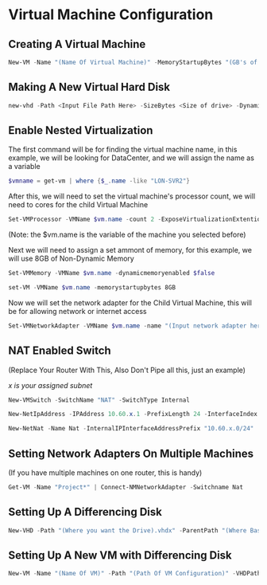 # Virtual Machine Configuration

## Creating A Virtual Machine

```Powershell
New-VM -Name "(Name Of Virtual Machine)" -MemoryStartupBytes "(GB's of memory)" -SwitchName "(Your Virtual Network Adapter)" -Path "(Virtual Machine Configuration Storage Path)" -Generation 2
```

## Making A New Virtual Hard Disk
```Powershell
new-vhd -Path <Input File Path Here> -SizeBytes <Size of drive> -Dynamic <Can be Fixed, Differential>
```

## Enable Nested Virtualization

The first command will be for finding the virtual machine name, in this example, we will be looking for DataCenter, and we will assign the name as a variable

```Powershell
$vmname = get-vm | where {$_.name -like "LON-SVR2"}
```

After this, we will need to set the virtual machine's processor count, we will need to cores for the child Virtual Machine

```Powershell
Set-VMProcessor -VMName $vm.name -count 2 -ExposeVirtualizationExtentions $true
```

(Note: the $vm.name is the variable of the machine you selected before)

Next we will need to assign a set ammont of memory, for this example, we will use 8GB of Non-Dynamic Memory

```Powershell
Set-VMMemory -VMName $vm.name -dynamicmemoryenabled $false
```
```Powershell
set-VM -VMName $vm.name -memorystartupbytes 8GB
```

Now we will set the network adapter for the Child Virtual Machine, this will be for allowing network or internet access
```Powershell
Set-VMNetworkAdapter -VMName $vm.name -name "(Input network adapter here)" -Macaddressspoofing on
```

## NAT Enabled Switch

(Replace Your Router With This, Also Don't Pipe all this, just an example)

*x is your assigned subnet*

```Powershell
New-VMSwitch -SwitchName "NAT" -SwitchType Internal

New-NetIpAddress -IPAddress 10.60.x.1 -PrefixLength 24 -InterfaceIndex ((Get-NetAdapter *NAT*).IfIndex)

New-NetNat -Name Nat -InternalIPInterfaceAddressPrefix "10.60.x.0/24"
```
## Setting Network Adapters On Multiple Machines

(If you have multiple machines on one router, this is handy)

```Powershell
Get-VM -Name "Project*" | Connect-NMNetworkAdapter -Switchname Nat
```
## Setting Up A Differencing Disk

```Powershell
New-VHD -Path "(Where you want the Drive).vhdx" -ParentPath "(Where Base Disk is Located).vhdx" -Differencing
```
## Setting Up A New VM with Differencing Disk

```Powershell
New-VM -Name "(Name Of VM)" -Path "(Path Of VM Configuration)" -VHDPath "(Path Of Differencing Disk)" | ` Set-VMMemory -DynamicMemoryEnabled $True ` -MaximumBytes 2GB -Minimumbytes 512MB -StartupBytes 1GB
```
